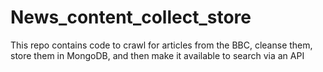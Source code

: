# News_content_collect_store
This repo contains code to crawl for articles from the BBC, cleanse them, store them in MongoDB, and then make it available to search via an API
